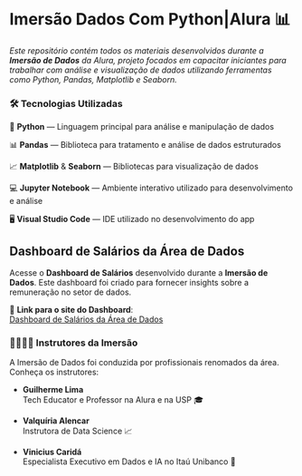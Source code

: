 # Imersão Dados Com Python|Alura 📊

_Este repositório contém todos os materiais desenvolvidos durante a **Imersão de Dados** da Alura, projeto focados em capacitar iniciantes para trabalhar com análise e visualização de dados utilizando ferramentas como Python, Pandas, Matplotlib e Seaborn._

### 🛠️ Tecnologias Utilizadas

🐍 **Python** — Linguagem principal para análise e manipulação de dados

📊 **Pandas** — Biblioteca para tratamento e análise de dados estruturados

📈 **Matplotlib** & **Seaborn** — Bibliotecas para visualização de dados

💻 **Jupyter Notebook** — Ambiente interativo utilizado para desenvolvimento e análise

🖥️ **Visual Studio Code** — IDE utilizado no desenvolvimento do app

## Dashboard de Salários da Área de Dados

Acesse o **Dashboard de Salários** desenvolvido durante a **Imersão de Dados**. Este dashboard foi criado para fornecer insights sobre a remuneração no setor de dados.

🔗 **Link para o site do Dashboard**:  
[Dashboard de Salários da Área de Dados](https://imersaodadospythonn.streamlit.app/)

### 👨‍🏫👩‍🏫 Instrutores da Imersão 

A Imersão de Dados foi conduzida por profissionais renomados da área. Conheça os instrutores:

- **Guilherme Lima**  
  Tech Educator e Professor na Alura e na USP 🎓

- **Valquíria Alencar**  
  Instrutora de Data Science 📈

- **Vinicius Caridá**  
  Especialista Executivo em Dados e IA no Itaú Unibanco 💼

